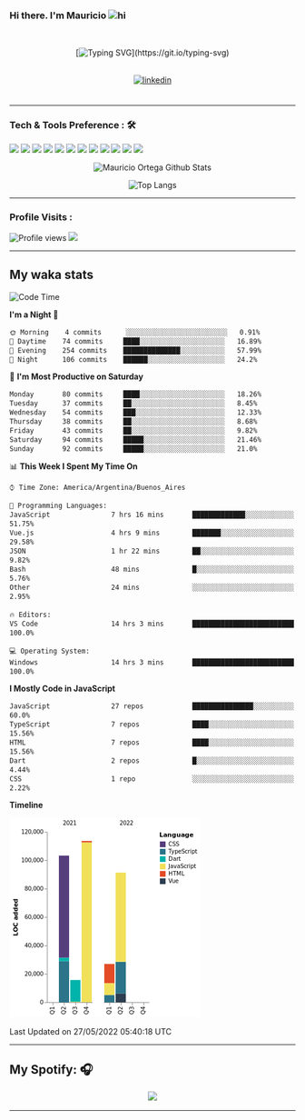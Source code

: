 ### Hi there. I'm Mauricio <img src="https://user-images.githubusercontent.com/1303154/88677602-1635ba80-d120-11ea-84d8-d263ba5fc3c0.gif" width="28px" alt="hi">
<br /> 

<div align="center">
  
[![Typing SVG](https://readme-typing-svg.herokuapp.com?size=25&duration=7000&center=true&vCenter=true&width=650&height=40&lines=WELCOME!;My+name+is+Mauricio+Ortega...;I+am+a+Front-End+Developer...;I+hope+you+find+what+you+are+looking+for...;You+have+my+contact+information...;MAY+THE+FORCE+BE+WITH+YOU...)](https://git.io/typing-svg)

</div>
  
<br />

<div align="center">
  
<a href="https://www.linkedin.com/in/mauricio-sebasti%C3%A1n-ortega-71b43788/" target="_blank">
<img src=https://img.shields.io/badge/linkedin-%231E77B5.svg?&style=for-the-badge&logo=linkedin&logoColor=white alt=linkedin style="margin-bottom: 5px;" />
</a>
  
</div>

<br />



<!--
**Nekzus/Nekzus** is a ✨ _special_ ✨ repository because its `README.md` (this file) appears on your GitHub profile.

Here are some ideas to get you started:

- 🔭 I’m currently working on ...
- 🌱 I’m currently learning ...
- 👯 I’m looking to collaborate on ...
- 🤔 I’m looking for help with ...
- 💬 Ask me about ...
- 📫 How to reach me: ...
- 😄 Pronouns: ...
- ⚡ Fun fact: ...
-->

---

### Tech & Tools Preference : 🛠

<img src = "https://img.shields.io/badge/-HTML5-E34F26?style=flat&logo=html5&logoColor=white"> <img src = "https://img.shields.io/badge/-CSS3-1572B6?style=flat&logo=css3&logoColor=white">
<img src="https://img.shields.io/badge/-Bootstrap-563D7C?style=flat&logo=bootstrap&logoColor=white">
<img src="https://img.shields.io/badge/-JavaScript-eed718?style=flat&logo=javascript&logoColor=ffffff">
<img src="https://img.shields.io/badge/-Sass-cc6699?style=flat&logo=sass&logoColor=ffffff">
<img src="https://img.shields.io/badge/-React-000000?style=flat&logo=react&logoColor=00c8ff">
<img src="https://img.shields.io/badge/-Node.js-3C873A?style=flat&logo=Node.js&logoColor=white">
<img src="https://img.shields.io/badge/-Firebase-FFA611?style=flat&logo=firebase&logoColor=FFFFFF">
<img src="http://img.shields.io/badge/-Git-F1502F?style=flat&logo=git&logoColor=FFFFFF">
<img src="http://img.shields.io/badge/-Github-000000?style=flat&logo=github&logoColor=FFFFFF">
<img src="http://img.shields.io/badge/-VS%20Code-007ACC?style=flat&logo=visual%20studio%20code&logoColor=white">
<img src="http://img.shields.io/badge/-Vercel-black?style=flat&logo=vercel&logoColor=white">

<div align="center">
  
![Mauricio Ortega Github Stats](https://github-readme-stats.vercel.app/api?username=Nekzus&show_icons=true&title_color=fff&icon_color=79ff97&text_color=9f9f9f&bg_color=151515)

![Top Langs](https://github-readme-stats.vercel.app/api/top-langs/?username=Nekzus&hide=css,html&layout=compact&title_color=fff&icon_color=79ff97&text_color=9f9f9f&bg_color=151515)

</div>
  
---

### Profile Visits :
  
![Profile views](https://gpvc.arturio.dev/Nekzus)  <img src="https://img.shields.io/github/followers/Nekzus?label=Follow" style=" float:left, margin-right:10px" />

---


## My waka stats
<!--START_SECTION:waka-->
![Code Time](http://img.shields.io/badge/Code%20Time-921%20hrs%201%20min-blue)

**I'm a Night 🦉** 

```text
🌞 Morning    4 commits      ░░░░░░░░░░░░░░░░░░░░░░░░░   0.91% 
🌆 Daytime    74 commits     ████░░░░░░░░░░░░░░░░░░░░░   16.89% 
🌃 Evening    254 commits    ██████████████░░░░░░░░░░░   57.99% 
🌙 Night      106 commits    ██████░░░░░░░░░░░░░░░░░░░   24.2%

```
📅 **I'm Most Productive on Saturday** 

```text
Monday       80 commits     ████░░░░░░░░░░░░░░░░░░░░░   18.26% 
Tuesday      37 commits     ██░░░░░░░░░░░░░░░░░░░░░░░   8.45% 
Wednesday    54 commits     ███░░░░░░░░░░░░░░░░░░░░░░   12.33% 
Thursday     38 commits     ██░░░░░░░░░░░░░░░░░░░░░░░   8.68% 
Friday       43 commits     ██░░░░░░░░░░░░░░░░░░░░░░░   9.82% 
Saturday     94 commits     █████░░░░░░░░░░░░░░░░░░░░   21.46% 
Sunday       92 commits     █████░░░░░░░░░░░░░░░░░░░░   21.0%

```


📊 **This Week I Spent My Time On** 

```text
⌚︎ Time Zone: America/Argentina/Buenos_Aires

💬 Programming Languages: 
JavaScript               7 hrs 16 mins       █████████████░░░░░░░░░░░░   51.75% 
Vue.js                   4 hrs 9 mins        ███████░░░░░░░░░░░░░░░░░░   29.58% 
JSON                     1 hr 22 mins        ██░░░░░░░░░░░░░░░░░░░░░░░   9.82% 
Bash                     48 mins             █░░░░░░░░░░░░░░░░░░░░░░░░   5.76% 
Other                    24 mins             ░░░░░░░░░░░░░░░░░░░░░░░░░   2.95%

🔥 Editors: 
VS Code                  14 hrs 3 mins       █████████████████████████   100.0%

💻 Operating System: 
Windows                  14 hrs 3 mins       █████████████████████████   100.0%

```

**I Mostly Code in JavaScript** 

```text
JavaScript               27 repos            ███████████████░░░░░░░░░░   60.0% 
TypeScript               7 repos             ████░░░░░░░░░░░░░░░░░░░░░   15.56% 
HTML                     7 repos             ████░░░░░░░░░░░░░░░░░░░░░   15.56% 
Dart                     2 repos             █░░░░░░░░░░░░░░░░░░░░░░░░   4.44% 
CSS                      1 repo              ░░░░░░░░░░░░░░░░░░░░░░░░░   2.22%

```


**Timeline**

![Chart not found](https://raw.githubusercontent.com/Nekzus/Nekzus/main/charts/bar_graph.png) 


 Last Updated on 27/05/2022 05:40:18 UTC
<!--END_SECTION:waka-->

---
## My Spotify: 🎧

<div align="center"><img src="https://spotify-github-profile.vercel.app/api/view?uid=11169970531&cover_image=true&theme=default" /></div>

---

